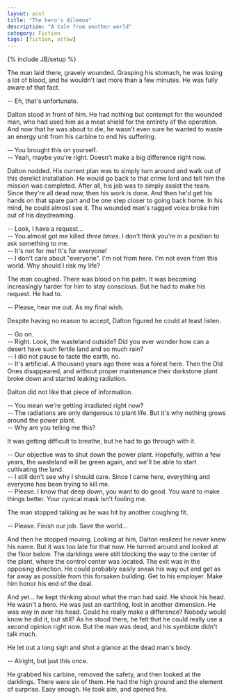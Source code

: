 ```yaml
---
layout: post
title: "The hero's dilemna"
description: "A tale from another world"
category: Fiction
tags: [fiction, atfaw]
---
```

{% include JB/setup %}

The man laid there, gravely wounded. Grasping his stomach, he was losing a lot of blood, and he wouldn't last more than a few minutes. He was fully aware of that fact.

<!-- more -->

-- Eh, that's unfortunate.

Dalton stood in front of him. He had nothing but contempt for the wounded man, who had used him as a meat shield for the entirety of the operation. And now that he was about to die, he wasn't even sure he wanted to waste an energy unit from his carbine to end his suffering.

-- You brought this on yourself.<br />
-- Yeah, maybe you're right. Doesn't make a big difference right now.

Dalton nodded. His current plan was to simply turn around and walk out of this derelict installation. He would go back to that crime lord and tell him the mission was completed. After all, his job was to simply assist the team. Since they're all dead now, then his work is done. And then he'd get his hands on that spare part and be one step closer to going back home. In his mind, he could almost see it. The wounded man's ragged voice broke him out of his daydreaming.

-- Look, I have a request...<br />
-- You almost got me killed _three times_. I don't think you're in a position to ask something to me.<br />
-- It's not for me! It's for everyone!<br />
-- I don't care about "everyone". I'm not from here. I'm not even from this world. Why should I risk my life?

The man coughed. There was blood on his palm. It was becoming increasingly harder for him to stay conscious. But he had to make his request. He had to.

-- Please, hear me out. As my final wish.

Despite having no reason to accept, Dalton figured he could at least listen.

-- Go on.<br />
-- Right. Look, the wasteland outside? Did you ever wonder how can a desert have such fertile land and so much rain?<br />
-- I did not pause to taste the earth, no.<br />
-- It's artificial. A thousand years ago there was a forest here. Then the Old Ones disappeared, and without proper maintenance their darkstone plant broke down and started leaking radiation.

Dalton did not like that piece of information.

-- You mean we're getting irradiated right now?<br />
-- The radiations are only dangerous to plant life. But it's why nothing grows around the power plant.<br />
-- Why are you telling me this?

It was getting difficult to breathe, but he had to go through with it.

-- Our objective was to shut down the power plant. Hopefully, within a few years, the wasteland will be green again, and we'll be able to start cultivating the land.<br />
-- I still don't see why I should care. Since I came here, everything and everyone has been trying to kill me. <br />
-- Please. I know that deep down, you want to do good. You want to make things better. Your cynical mask isn't fooling me.<br />

The man stopped talking as he was hit by another coughing fit.

-- Please. Finish our job. Save the world...

And then he stopped moving. Looking at him, Dalton realized he never knew his name. But it was too late for that now. He turned around and looked at the floor below. The darklings were still blocking the way to the center of the plant, where the control center was located. The exit was in the opposing direction. He could probably easily sneak his way out and get as far away as possible from this forsaken building. Get to his employer. Make him honor his end of the deal. 

And yet... he kept thinking about what the man had said. He shook his head. He wasn't a hero. He was just an earthling, lost in another dimension. He was way in over his head. Could he really make a difference? Nobody would know he did it, but still? As he stood there, he felt that he could really use a second opinion right now. But the man was dead, and his symbiote didn't talk much.

He let out a long sigh and shot a glance at the dead man's body. 

-- Alright, but just this once.

He grabbed his carbine, removed the safety, and then looked at the darklings. There were six of them. He had the high ground and the element of surprise. Easy enough. He took aim, and opened fire.